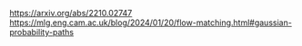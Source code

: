 https://arxiv.org/abs/2210.02747
https://mlg.eng.cam.ac.uk/blog/2024/01/20/flow-matching.html#gaussian-probability-paths

